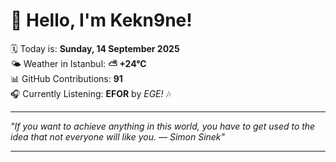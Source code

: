 # 👋 Hello, I'm Kekn9ne!

🗓️ Today is: **Sunday, 14 September 2025**  
🌤️ Weather in Istanbul: **⛅️  +24°C**  
📊 GitHub Contributions: **91**  
🎧 Currently Listening: **EFOR** by *EGE!* 🎶

---

_"If you want to achieve anything in this world, you have to get used to the idea that not everyone will like you. — *Simon Sinek*"_

---
